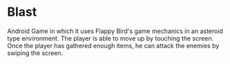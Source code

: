 # Blast
Android Game in which it uses Flappy Bird's game mechanics in an asteroid type environment.
The player is able to move up by touching the screen. Once the player has gathered enough items, he can attack the enemies by swiping the 
screen.
